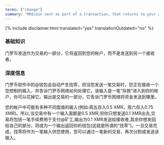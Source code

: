 ```yaml
---
terms: ["change"]
summary: "MKEcoin sent as part of a transaction, that returns to your account instead of going to another recipient"
---
```


{% include disclaimer.html translated="yes" translationOutdated="no" %}
### 基础知识

门罗币发送作为交易的一部分，它将返回到您的帐户，而不是发送到另一个接收者。

### 深度信息

门罗币软件中的@钱包会自动产生找零，但当您发送一笔交易时，您正在接收一个您控制的输入，并告诉门罗币网络如何处理它。该输入是一笔“存款”进入到你的帐户，你可以花掉它。输出是交易的一部分，它告诉门罗币网络将资金发送到哪里。


您的帐户中可能有多种不同面值的输入(例如:周五存入0.5 XMR，周六存入0.75 XMR)。所以,当交易中有一个输入面额是0.5 XMR,但你只想发送0.1 XMR出去,交易将包括一笔手续费用于支付@矿工,输出为0.1 XMR发送给接收者,其余你想发回给自己的部分，将成为一个输出返回你的钱包(这就是所谓的“找零”)。一旦交易完成，找零将作为一笔输入供您使用，您可以通过一笔新的交易，再次分割或发送该输入。
